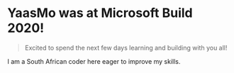 # YaasMo was at Microsoft Build 2020!

> Excited to spend the next few days learning and building with you all!

I am a South African coder here eager to improve my skills.
